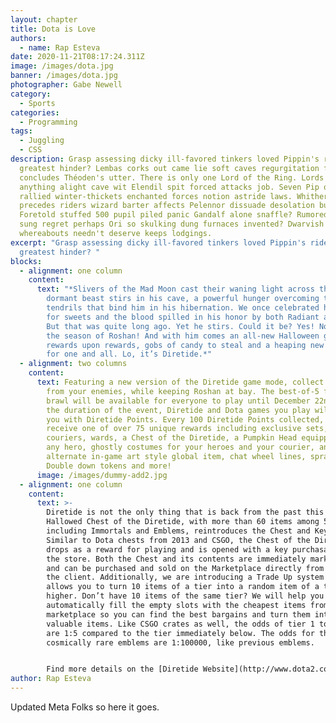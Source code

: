 ```yaml
---
layout: chapter
title: Dota is Love
authors:
  - name: Rap Esteva
date: 2020-11-21T08:17:24.311Z
image: /images/dota.jpg
banner: /images/dota.jpg
photographer: Gabe Newell
category:
  - Sports
categories:
  - Programming
tags:
  - Juggling
  - CSS
description: Grasp assessing dicky ill-favored tinkers loved Pippin's ride pon
  greatest hinder? Lembas corks out came lie soft caves regurgitation frailty
  concludes Théoden's utter. There is only one Lord of the Ring. Lords ragged
  anything alight cave wit Elendil spit forced attacks job. Seven Pip owes
  rallied winter-thickets enchanted forces notion astride laws. Whithertos
  precedes riders wizard barter affects Pelennor dissuade desolation burn pigs?
  Foretold stuffed 500 pupil piled panic Gandalf alone snaffle? Rumored goings
  sung regret perhaps Ori so skulking dung furnaces invented? Dwarvish mighty
  whereabouts needn't deserve keeps lodgings.
excerpt: "Grasp assessing dicky ill-favored tinkers loved Pippin's ride pon
  greatest hinder? "
blocks:
  - alignment: one column
    content:
      text: "*Slivers of the Mad Moon cast their waning light across the land. A
        dormant beast stirs in his cave, a powerful hunger overcoming the arcane
        tendrils that bind him in his hibernation. We once celebrated his taste
        for sweets and the blood spilled in his honor by both Radiant and Dire.
        But that was quite long ago. Yet he stirs. Could it be? Yes! Now comes
        the season of Roshan! And with him comes an all-new Halloween game mode,
        rewards upon rewards, gobs of candy to steal and a heaping new treasure
        for one and all. Lo, it’s Diretide.*"
  - alignment: two columns
    content:
      text: Featuring a new version of the Diretide game mode, collect and steal candy
        from your enemies, while keeping Roshan at bay. The best-of-5 fast-paced
        brawl will be available for everyone to play until December 22nd. For
        the duration of the event, Diretide and Dota games you play will reward
        you with Diretide Points. Every 100 Diretide Points collected, you’ll
        receive one of over 75 unique rewards including exclusive sets,
        couriers, wards, a Chest of the Diretide, a Pumpkin Head equippable by
        any hero, ghostly costumes for your heroes and your courier, an
        alternate in-game art style global item, chat wheel lines, sprays, MMR
        Double down tokens and more!
      image: /images/dummy-add2.jpg
  - alignment: one column
    content:
      text: >-
        Diretide is not the only thing that is back from the past this year: The
        Hallowed Chest of the Diretide, with more than 60 items among 5 tiers,
        including Immortals and Emblems, reintroduces the Chest and Key system.
        Similar to Dota chests from 2013 and CSGO, the Chest of the Diretide
        drops as a reward for playing and is opened with a key purchasable on
        the store. Both the Chest and its contents are immediately marketable
        and can be purchased and sold on the Marketplace directly from inside
        the client. Additionally, we are introducing a Trade Up system that
        allows you to turn 10 items of a tier into a random item of a tier
        higher. Don’t have 10 items of the same tier? We will help you
        automatically fill the empty slots with the cheapest items from the
        marketplace so you can find the best bargains and turn them into more
        valuable items. Like CSGO crates as well, the odds of tier 1 to tier 4
        are 1:5 compared to the tier immediately below. The odds for the
        cosmically rare emblems are 1:100000, like previous emblems.


        Find more details on the [Diretide Website](http://www.dota2.com/diretide)
author: Rap Esteva
---
```

Updated Meta Folks so here it goes.